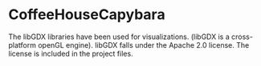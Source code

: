 # CoffeeHouseCapybara

The libGDX libraries have been used for visualizations. (libGDX is a cross-platform openGL engine).
libGDX falls under the Apache 2.0 license. The license is included in the project files.